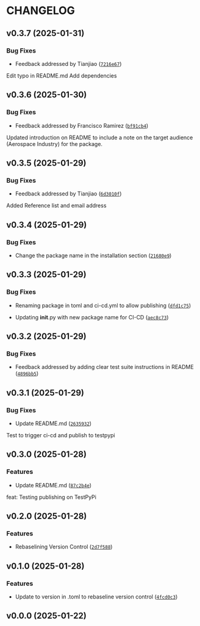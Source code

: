 # CHANGELOG


## v0.3.7 (2025-01-31)

### Bug Fixes

- Feedback addressed by Tianjiao
  ([`7216e67`](https://github.com/UBC-MDS/py_atmosphere/commit/7216e67849be16270db68ea7ab994e70575f22f2))

Edit typo in README.md Add dependencies


## v0.3.6 (2025-01-30)

### Bug Fixes

- Feedback addressed by Francisco Ramirez
  ([`bf91cb4`](https://github.com/UBC-MDS/py_atmosphere/commit/bf91cb40ed7e6faa497cf04ced74feaf8ccf730c))

Updated introduction on README to include a note on the target audience (Aerospace Industry) for the
  package.


## v0.3.5 (2025-01-29)

### Bug Fixes

- Feedback addressed by Tianjiao
  ([`6d3010f`](https://github.com/UBC-MDS/py_atmosphere/commit/6d3010fd59ebb19d3cd775402fd7dcf478c3cd0b))

Added Reference list and email address


## v0.3.4 (2025-01-29)

### Bug Fixes

- Change the package name in the installation section
  ([`21680e9`](https://github.com/UBC-MDS/py_atmosphere/commit/21680e93c10f0cddc54f20b9e405786bab3f51d9))


## v0.3.3 (2025-01-29)

### Bug Fixes

- Renaming package in toml and ci-cd.yml to allow publishing
  ([`dfd1c75`](https://github.com/UBC-MDS/py_atmosphere/commit/dfd1c75d8884a76e0a5f22791b0daef44ec6a8d1))

- Updating __init__.py with new package name for CI-CD
  ([`aec8c73`](https://github.com/UBC-MDS/py_atmosphere/commit/aec8c7308118dc6e6e628e98a2b4842c5af32b94))


## v0.3.2 (2025-01-29)

### Bug Fixes

- Feedback addressed by adding clear test suite instructions in README
  ([`4896bb5`](https://github.com/UBC-MDS/py_atmosphere/commit/4896bb57798edb0c0ca95e59d32f5de7e09326be))


## v0.3.1 (2025-01-29)

### Bug Fixes

- Update README.md
  ([`2635932`](https://github.com/UBC-MDS/py_atmosphere/commit/26359325def33a18e0311b8aa4b0f63943637931))

Test to trigger ci-cd and publish to testpypi


## v0.3.0 (2025-01-28)

### Features

- Update README.md
  ([`87c2b4e`](https://github.com/UBC-MDS/py_atmosphere/commit/87c2b4e1ea55fe12eff90557224d5644c9b7f2f9))

feat: Testing publishing on TestPyPi


## v0.2.0 (2025-01-28)

### Features

- Rebaselining Version Control
  ([`2d7f588`](https://github.com/UBC-MDS/py_atmosphere/commit/2d7f5889c4e25716b8d24d18683462f2c7a50a7b))


## v0.1.0 (2025-01-28)

### Features

- Update to version in .toml to rebaseline version control
  ([`4fcd0c3`](https://github.com/UBC-MDS/py_atmosphere/commit/4fcd0c3d8d3fdb4efa89f810db2c99fd203af4bc))


## v0.0.0 (2025-01-22)
